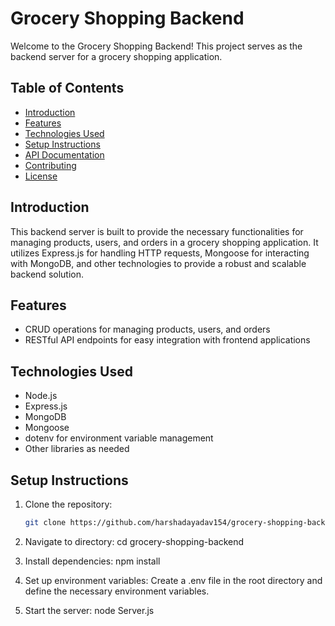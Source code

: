 # Grocery Shopping Backend

Welcome to the Grocery Shopping Backend! This project serves as the backend server for a grocery shopping application.

## Table of Contents

- [Introduction](#introduction)
- [Features](#features)
- [Technologies Used](#technologies-used)
- [Setup Instructions](#setup-instructions)
- [API Documentation](#api-documentation)
- [Contributing](#contributing)
- [License](#license)

## Introduction

This backend server is built to provide the necessary functionalities for managing products, users, and orders in a grocery shopping application. It utilizes Express.js for handling HTTP requests, Mongoose for interacting with MongoDB, and other technologies to provide a robust and scalable backend solution.

## Features

- CRUD operations for managing products, users, and orders
- RESTful API endpoints for easy integration with frontend applications

## Technologies Used

- Node.js
- Express.js
- MongoDB
- Mongoose
- dotenv for environment variable management
- Other libraries as needed

## Setup Instructions

1. Clone the repository:

   ```bash
   git clone https://github.com/harshadayadav154/grocery-shopping-backend.git
2. Navigate to directory:
  cd grocery-shopping-backend
3. Install dependencies:
   npm install
4. Set up environment variables: Create a .env file in the root directory and define the necessary environment variables. 
5. Start the server:
   node Server.js


